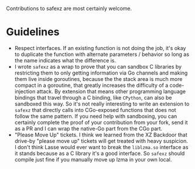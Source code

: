 Contributions to safexz are most certainly welcome.

# Guidelines

- Respect interfaces.  If an existing function is not doing the job, it's okay to duplicate the function with alternate parameters / behavior so long as the name indicates what the difference is.
- I wrote `safexz` as a wrap to prove that you can sandbox C libraries by restricting them to only getting information via Go channels and making them live inside goroutines, because the the stack area is much more compact in a goroutine, that greatly increases the difficulty of a code-injection attack.   By extension that means other programming language bindings that travel through a C binding, like `CPython`, can also be sandboxed this way.   So it's not really interesting to write an extension to `safexz` that directly calls into CGo-exposed functions that does not follow the same pattern.   If you need help with sandboxing, you can certainly complete the proof of your contribution from your fork, send it as a PR and I can wrap the native-Go part from the CGo part.
- "Please Move Up" tickets.   I think we learned from the XZ Backdoor that drive-by "please move up" tickets will get treated with heavy suspicion.   I don't think Lasse would ever want to break the `liblzma.so` interface as it stands because as a C library it's a good interface.   So `safexz` should compile just fine if you manually move up lzma in your own local.
